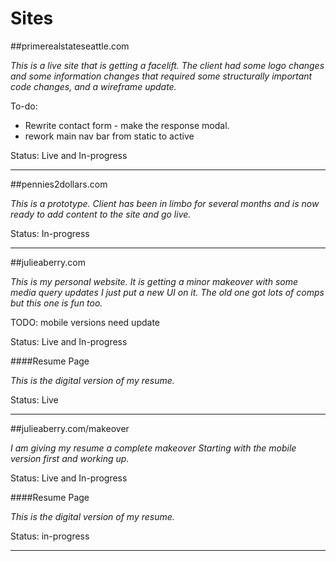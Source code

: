 # Sites

##primerealstateseattle.com

*This is a live site that is getting a facelift. The client had some logo changes and some information changes that required some structurally important code changes, and a wireframe update.* 

To-do:

   * Rewrite contact form - make the response modal.
   * rework main nav bar from static to active

Status: Live and In-progress

------------------------------------

##pennies2dollars.com

*This is a prototype. Client has been in limbo for several months and is now ready to add content to the site and go live.* 

Status: In-progress

------------------------------------

##julieaberry.com

*This is my personal website. It is getting a minor makeover with some media query updates*
*I just put a new UI on it. The old one got lots of comps but this one is fun too.*

TODO: mobile versions need update

Status: Live and In-progress


####Resume Page

*This is the digital version of my resume.*

Status: Live

-----------------------------------

##julieaberry.com/makeover

*I am giving my resume a complete makeover*
*Starting with the mobile version first and working up.*

Status: Live and In-progress


####Resume Page

*This is the digital version of my resume.*

Status: in-progress

-----------------------------------



